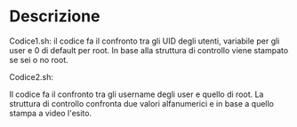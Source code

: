 # Descrizione


Codice1.sh:
il codice fa il confronto tra gli UID degli utenti, variabile per gli user e 0 di default per root.
In base alla struttura di controllo viene stampato se sei o no root.


Codice2.sh:

Il codice fa il confronto tra gli username degli user e quello di root.
La struttura di controllo confronta due valori alfanumerici e in base a quello stampa a video l'esito.
